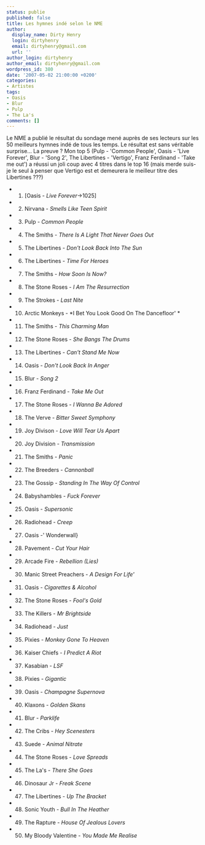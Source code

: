 ```yaml
---
status: publie
published: false
title: Les hymnes indé selon le NME
author:
  display_name: Dirty Henry
  login: dirtyhenry
  email: dirtyhenry@gmail.com
  url: ''
author_login: dirtyhenry
author_email: dirtyhenry@gmail.com
wordpress_id: 380
date: '2007-05-02 21:00:00 +0200'
categories:
- Artistes
tags:
- Oasis
- Blur
- Pulp
- The La's
comments: []
---
```

Le NME a publié le résultat du sondage mené auprès de ses lecteurs sur les 50 meilleurs hymnes indé de tous les temps. Le résultat est sans véritable surprise... La preuve ? Mon top 5 (Pulp - 'Common People', Oasis - 'Live Forever', Blur - 'Song 2', The Libertines - 'Vertigo', Franz Ferdinand - 'Take me out') a réussi un joli coup avec 4 titres dans le top 16 (mais merde suis-je le seul à penser que Vertigo est et demeurera le meilleur titre des Libertines ???)

- 1. [Oasis - *Live Forever*->1025]
- 2. Nirvana - *Smells Like Teen Spirit*
- 3. Pulp - *Common People*
- 4. The Smiths - *There Is A Light That Never Goes Out*
- 5. The Libertines - *Don't Look Back Into The Sun*
- 6. The Libertines - *Time For Heroes*
- 7. The Smiths - *How Soon Is Now?*
- 8. The Stone Roses - *I Am The Resurrection*
- 9. The Strokes - *Last Nite*
- 10. Arctic Monkeys - *I Bet You Look Good On The Dancefloor' *
- 11. The Smiths - *This Charming Man*
- 12. The Stone Roses - *She Bangs The Drums*
- 13. The Libertines - *Can't Stand Me Now*
- 14. Oasis - *Don't Look Back In Anger*
- 15. Blur - *Song 2*
- 16. Franz Ferdinand - *Take Me Out*
- 17. The Stone Roses - *I Wanna Be Adored*
- 18. The Verve - *Bitter Sweet Symphony*
- 19. Joy Divison - *Love Will Tear Us Apart*
- 20. Joy Division - *Transmission*
- 21. The Smiths - *Panic*
- 22. The Breeders - *Cannonball*
- 23. The Gossip - *Standing In The Way Of Control*
- 24. Babyshambles - *Fuck Forever*
- 25. Oasis - *Supersonic*
- 26. Radiohead - *Creep*
- 27. Oasis -' Wonderwall}
- 28. Pavement - *Cut Your Hair*
- 29. Arcade Fire - *Rebellion (Lies)*
- 30. Manic Street Preachers - *A Design For Life'*
- 31. Oasis - *Cigarettes & Alcohol*
- 32. The Stone Roses - *Fool's Gold*
- 33. The Killers - *Mr Brightside*
- 34. Radiohead - *Just*
- 35. Pixies - *Monkey Gone To Heaven*
- 36. Kaiser Chiefs - *I Predict A Riot*
- 37. Kasabian - *LSF*
- 38. Pixies - *Gigantic*
- 39. Oasis - *Champagne Supernova*
- 40. Klaxons - *Golden Skans*
- 41. Blur - *Parklife*
- 42. The Cribs - *Hey Scenesters*
- 43. Suede - *Animal Nitrate*
- 44. The Stone Roses - *Love Spreads*
- 45. The La's - *There She Goes*
- 46. Dinosaur Jr - *Freak Scene*
- 47. The Libertines - *Up The Bracket*
- 48. Sonic Youth - *Bull In The Heather*
- 49. The Rapture - *House Of Jealous Lovers*
- 50. My Bloody Valentine - *You Made Me Realise*
